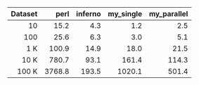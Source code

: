 | Dataset | perl | inferno | my_single | my_parallel |
|--------:|------:|--------:|----------:|------------:|
|      10 |   15.2 |      4.3 |        1.2 |          2.5 |
|     100 |   25.6 |      6.3 |        3.0 |          5.1 |
|     1 K |  100.9 |     14.9 |       18.0 |         21.5 |
|    10 K |  780.7 |     93.1 |      161.4 |        114.3 |
|   100 K | 3768.8 |    193.5 |     1020.1 |        501.4 |
